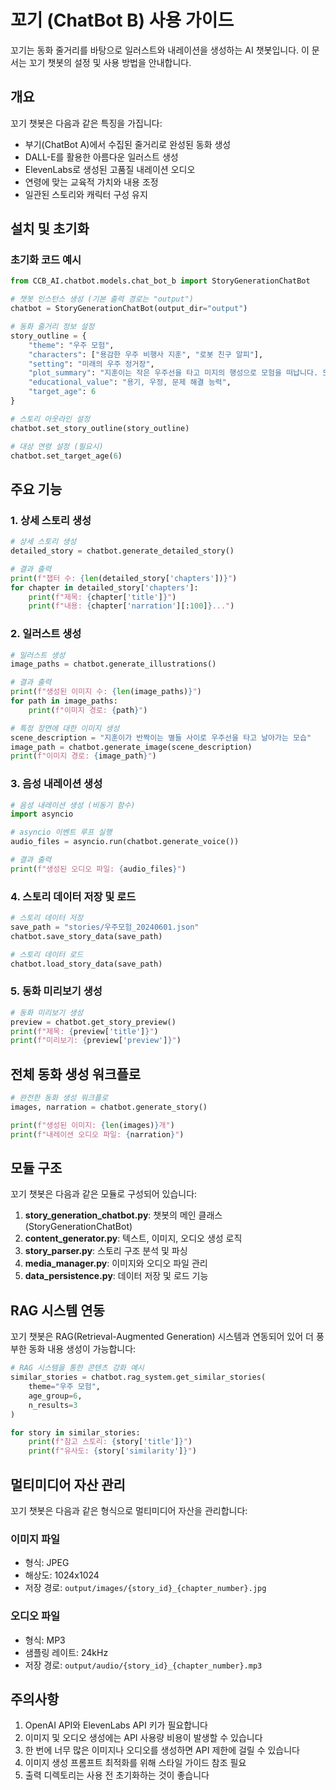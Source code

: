 # 꼬기 (ChatBot B) 사용 가이드

꼬기는 동화 줄거리를 바탕으로 일러스트와 내레이션을 생성하는 AI 챗봇입니다. 이 문서는 꼬기 챗봇의 설정 및 사용 방법을 안내합니다.

## 개요

꼬기 챗봇은 다음과 같은 특징을 가집니다:

- 부기(ChatBot A)에서 수집된 줄거리로 완성된 동화 생성
- DALL-E를 활용한 아름다운 일러스트 생성
- ElevenLabs로 생성된 고품질 내레이션 오디오
- 연령에 맞는 교육적 가치와 내용 조정
- 일관된 스토리와 캐릭터 구성 유지

## 설치 및 초기화

### 초기화 코드 예시

```python
from CCB_AI.chatbot.models.chat_bot_b import StoryGenerationChatBot

# 챗봇 인스턴스 생성 (기본 출력 경로는 "output")
chatbot = StoryGenerationChatBot(output_dir="output")

# 동화 줄거리 정보 설정
story_outline = {
    "theme": "우주 모험",
    "characters": ["용감한 우주 비행사 지훈", "로봇 친구 알피"],
    "setting": "미래의 우주 정거장",
    "plot_summary": "지훈이는 작은 우주선을 타고 미지의 행성으로 모험을 떠납니다. 도중에 문제가 생기지만 로봇 친구 알피의 도움으로 무사히 해결합니다.",
    "educational_value": "용기, 우정, 문제 해결 능력",
    "target_age": 6
}

# 스토리 아웃라인 설정
chatbot.set_story_outline(story_outline)

# 대상 연령 설정 (필요시)
chatbot.set_target_age(6)
```

## 주요 기능

### 1. 상세 스토리 생성

```python
# 상세 스토리 생성
detailed_story = chatbot.generate_detailed_story()

# 결과 출력
print(f"챕터 수: {len(detailed_story['chapters'])}")
for chapter in detailed_story['chapters']:
    print(f"제목: {chapter['title']}")
    print(f"내용: {chapter['narration'][:100]}...")
```

### 2. 일러스트 생성

```python
# 일러스트 생성
image_paths = chatbot.generate_illustrations()

# 결과 출력
print(f"생성된 이미지 수: {len(image_paths)}")
for path in image_paths:
    print(f"이미지 경로: {path}")

# 특정 장면에 대한 이미지 생성
scene_description = "지훈이가 반짝이는 별들 사이로 우주선을 타고 날아가는 모습"
image_path = chatbot.generate_image(scene_description)
print(f"이미지 경로: {image_path}")
```

### 3. 음성 내레이션 생성

```python
# 음성 내레이션 생성 (비동기 함수)
import asyncio

# asyncio 이벤트 루프 실행
audio_files = asyncio.run(chatbot.generate_voice())

# 결과 출력
print(f"생성된 오디오 파일: {audio_files}")
```

### 4. 스토리 데이터 저장 및 로드

```python
# 스토리 데이터 저장
save_path = "stories/우주모험_20240601.json"
chatbot.save_story_data(save_path)

# 스토리 데이터 로드
chatbot.load_story_data(save_path)
```

### 5. 동화 미리보기 생성

```python
# 동화 미리보기 생성
preview = chatbot.get_story_preview()
print(f"제목: {preview['title']}")
print(f"미리보기: {preview['preview']}")
```

## 전체 동화 생성 워크플로

```python
# 완전한 동화 생성 워크플로
images, narration = chatbot.generate_story()

print(f"생성된 이미지: {len(images)}개")
print(f"내레이션 오디오 파일: {narration}")
```

## 모듈 구조

꼬기 챗봇은 다음과 같은 모듈로 구성되어 있습니다:

1. **story_generation_chatbot.py**: 챗봇의 메인 클래스 (StoryGenerationChatBot)
2. **content_generator.py**: 텍스트, 이미지, 오디오 생성 로직
3. **story_parser.py**: 스토리 구조 분석 및 파싱
4. **media_manager.py**: 이미지와 오디오 파일 관리
5. **data_persistence.py**: 데이터 저장 및 로드 기능

## RAG 시스템 연동

꼬기 챗봇은 RAG(Retrieval-Augmented Generation) 시스템과 연동되어 있어 더 풍부한 동화 내용 생성이 가능합니다:

```python
# RAG 시스템을 통한 콘텐츠 강화 예시
similar_stories = chatbot.rag_system.get_similar_stories(
    theme="우주 모험",
    age_group=6,
    n_results=3
)

for story in similar_stories:
    print(f"참고 스토리: {story['title']}")
    print(f"유사도: {story['similarity']}")
```

## 멀티미디어 자산 관리

꼬기 챗봇은 다음과 같은 형식으로 멀티미디어 자산을 관리합니다:

### 이미지 파일

- 형식: JPEG
- 해상도: 1024x1024
- 저장 경로: `output/images/{story_id}_{chapter_number}.jpg`

### 오디오 파일

- 형식: MP3
- 샘플링 레이트: 24kHz
- 저장 경로: `output/audio/{story_id}_{chapter_number}.mp3`

## 주의사항

1. OpenAI API와 ElevenLabs API 키가 필요합니다
2. 이미지 및 오디오 생성에는 API 사용량 비용이 발생할 수 있습니다
3. 한 번에 너무 많은 이미지나 오디오를 생성하면 API 제한에 걸릴 수 있습니다
4. 이미지 생성 프롬프트 최적화를 위해 스타일 가이드 참조 필요
5. 출력 디렉토리는 사용 전 초기화하는 것이 좋습니다 